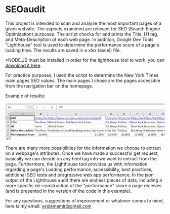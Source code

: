 # SEOaudit
This project is intended to scan and analyze the most important pages of a given website. 
The aspects examined are relevant for SEO (Search Engine Optimization) purposes.
The script checks for and prints the Title, H1 tag, and Meta-Description of each web page.
In addition, Google Dev Tools "Lighthouse" tool is used to determine the performance score of a page's loading time.
The results are saved in a xlsx (excel) file.

*NODE.JS must be installed in order for the lighthouse tool to work, you can [download it here](https://nodejs.org/en/download/).

For practice purposes, I used the script to determine the New York Times main pages SEO values. The main pages I chose are the pages 
 accessible from the navigation bar on the homepage. 
 
 Example of results:
 
 ![sample of SEOaudit outcome](https://github.com/AmirZimhony/SEOaudit/blob/master/NYtimes%20example.png)
 
 
 There are many more possibilities for the information we choose to extract on a webpage's attributes. 
 Once we have made a successful get request, basically we can decide on any html tag info we want to extract from the page. 
 Furthermore, the Lighthouse tool provides us with information regarding a page's Loading performance, accessibility, best practices, additional SEO tests and progressive web app performance. In the json output of the Lighthouse audit there are endless pieces of data, including a more specific de-construction of the "performance" score a page recieves (and is presented in the version of the code in this example).
 
 For any questions, suggestions of improvement or whatever comes to mind, here is my email:
 yesiamamir@gmail.com
 
 
